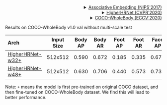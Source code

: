 <!-- [ALGORITHM] -->

<details>
<summary align="right"><a href="https://arxiv.org/abs/1611.05424">Associative Embedding (NIPS'2017)</a></summary>

```bibtex
@inproceedings{newell2017associative,
  title={Associative embedding: End-to-end learning for joint detection and grouping},
  author={Newell, Alejandro and Huang, Zhiao and Deng, Jia},
  booktitle={Advances in neural information processing systems},
  pages={2277--2287},
  year={2017}
}
```

</details>

<!-- [ALGORITHM] -->

<details>
<summary align="right"><a href="http://openaccess.thecvf.com/content_CVPR_2020/html/Cheng_HigherHRNet_Scale-Aware_Representation_Learning_for_Bottom-Up_Human_Pose_Estimation_CVPR_2020_paper.html">HigherHRNet (CVPR'2020)</a></summary>

```bibtex
@inproceedings{cheng2020higherhrnet,
  title={HigherHRNet: Scale-Aware Representation Learning for Bottom-Up Human Pose Estimation},
  author={Cheng, Bowen and Xiao, Bin and Wang, Jingdong and Shi, Honghui and Huang, Thomas S and Zhang, Lei},
  booktitle={Proceedings of the IEEE/CVF Conference on Computer Vision and Pattern Recognition},
  pages={5386--5395},
  year={2020}
}
```

</details>

<!-- [DATASET] -->

<details>
<summary align="right"><a href="https://link.springer.com/chapter/10.1007/978-3-030-58545-7_12">COCO-WholeBody (ECCV'2020)</a></summary>

```bibtex
@inproceedings{jin2020whole,
  title={Whole-Body Human Pose Estimation in the Wild},
  author={Jin, Sheng and Xu, Lumin and Xu, Jin and Wang, Can and Liu, Wentao and Qian, Chen and Ouyang, Wanli and Luo, Ping},
  booktitle={Proceedings of the European Conference on Computer Vision (ECCV)},
  year={2020}
}
```

</details>

Results on COCO-WholeBody v1.0 val  without multi-scale test

| Arch                                    | Input Size | Body AP | Body AR | Foot AP | Foot AR | Face AP | Face AR | Hand AP | Hand AR | Whole AP | Whole AR |                   ckpt                   |                   log                   |
| :-------------------------------------- | :--------: | :-----: | :-----: | :-----: | :-----: | :-----: | :-----: | :-----: | :-----: | :------: | :------: | :--------------------------------------: | :-------------------------------------: |
| [HigherHRNet-w32+](/configs/wholebody/2d_kpt_sview_rgb_img/associative_embedding/coco-wholebody/higherhrnet_w32_coco_wholebody_512x512.py) |  512x512   |  0.590  |  0.672  |  0.185  |  0.335  |  0.676  |  0.721  |  0.212  |  0.298  |  0.401   |  0.493   | [ckpt](https://download.openmmlab.com/mmpose/bottom_up/higher_hrnet32_coco_wholebody_512x512_plus-2fa137ab_20210517.pth) | [log](https://download.openmmlab.com/mmpose/bottom_up/higher_hrnet32_coco_wholebody_512x512_plus_20210517.log.json) |
| [HigherHRNet-w48+](/configs/wholebody/2d_kpt_sview_rgb_img/associative_embedding/coco-wholebody/higherhrnet_w48_coco_wholebody_512x512.py) |  512x512   |  0.630  |  0.706  |  0.440  |  0.573  |  0.730  |  0.777  |  0.389  |  0.477  |  0.487   |  0.574   | [ckpt](https://download.openmmlab.com/mmpose/bottom_up/higher_hrnet48_coco_wholebody_512x512_plus-934f08aa_20210517.pth) | [log](https://download.openmmlab.com/mmpose/bottom_up/higher_hrnet48_coco_wholebody_512x512_plus_20210517.log.json) |

Note: `+` means the model is first pre-trained on original COCO dataset, and then fine-tuned on COCO-WholeBody dataset. We find this will lead to better performance.
